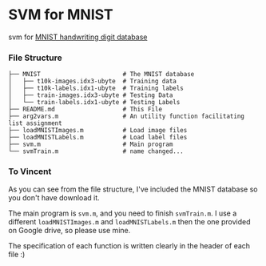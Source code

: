 ﻿# SVM for MNIST
svm for [MNIST handwriting digit database](http://yann.lecun.com/exdb/mnist/)

### File Structure
```
├── MNIST                       # The MNIST database
│   ├── t10k-images.idx3-ubyte  # Training data
│   ├── t10k-labels.idx1-ubyte  # Training labels
│   ├── train-images.idx3-ubyte # Testing Data
│   └── train-labels.idx1-ubyte # Testing Labels
├── README.md                   # This File
├── arg2vars.m                  # An utility function facilitating list assignment
├── loadMNISTImages.m           # Load image files
├── loadMNISTLabels.m           # Load label files
├── svm.m                       # Main program
└── svmTrain.m                  # name changed...
```

### To Vincent
As you can see from the file structure, I've included the MNIST database so you don't have download it.

The main program is ``svm.m``, and you need to finish ``svmTrain.m``. I use a different ``loadMNISTImages.m`` and ``loadMNISTLabels.m`` then the one provided on Google drive, so please use mine.

The specification of each function is written clearly in the header of each file :)

